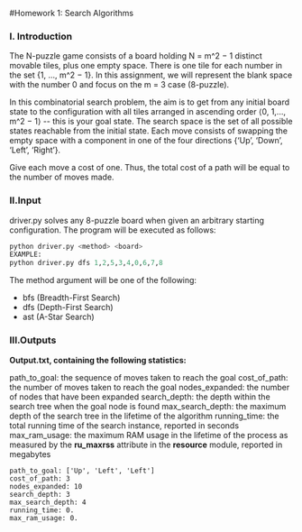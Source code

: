 #Homework 1: Search Algorithms

### I. Introduction

The N-puzzle game consists of a board holding N = m^2 − 1 distinct movable tiles, plus one empty space.
There is one tile for each number in the set {1, ..., m^2 − 1}. In this assignment, we will represent the blank space with the number 0 and focus on the m = 3 case (8-puzzle).

In this combinatorial search problem, the aim is to get from any initial board state to the configuration with all tiles arranged in ascending order ⟨0, 1,..., m^2 − 1⟩ -- this is your goal state. The search space is the set of all possible states reachable from the initial state. Each move consists of swapping the empty space with a component in one of the four directions {‘Up’, ‘Down’, ‘Left’, ‘Right’}.

Give each move a cost of one. Thus, the total cost of a path will be equal to the number of moves made.

### II.Input

driver.py  solves any 8-puzzle board when given an arbitrary starting configuration. The program will be executed as follows:

```python
python driver.py <method> <board>
EXAMPLE:
python driver.py dfs 1,2,5,3,4,0,6,7,8
```

The method argument will be one of the following:

* bfs (Breadth-First Search)
* dfs (Depth-First Search)
* ast (A-Star Search)

### III.Outputs

**Output.txt, containing the following statistics:**

path_to_goal: the sequence of moves taken to reach the goal
cost_of_path: the number of moves taken to reach the goal
nodes_expanded: the number of nodes that have been expanded
search_depth: the depth within the search tree when the goal node is found
max_search_depth: the maximum depth of the search tree in the lifetime of the algorithm
running_time: the total running time of the search instance, reported in seconds
max_ram_usage: the maximum RAM usage in the lifetime of the process as measured by the  **ru_maxrss**  attribute in the  **resource**  module, reported in megabytes

```
path_to_goal: ['Up', 'Left', 'Left']
cost_of_path: 3
nodes_expanded: 10
search_depth: 3
max_search_depth: 4
running_time: 0.
max_ram_usage: 0.
```